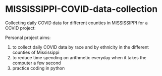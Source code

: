 # MISSISSIPPI-COVID-data-collection
Collecting daily COVID data for different counties in MISSISSIPPI for a COVID project:

Personal project aims:
1) to collect daily COVID data by race and by ethnicity in the different counties of Mississippi
2) to reduce time spending on arithmetic everyday when it takes the computer a few second
3) practice coding in python
